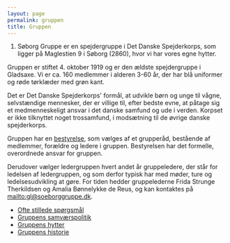 ```yaml
---
layout: page
permalink: gruppen
title: Gruppen
---
```

1. Søborg Gruppe er en spejdergruppe i Det Danske Spejderkorps, som ligger på Maglestien 9 i Søborg (2860), hvor vi har vores egne hytter.

Gruppen er stiftet 4. oktober 1919 og er den ældste spejdergruppe i Gladsaxe. Vi er ca. 160 medlemmer i alderen 3-60 år, der har blå uniformer og røde tørklæder med grøn kant.

Det er Det Danske Spejderkorps' formål, at udvikle børn og unge til vågne, selvstændige mennesker, der er villige til, efter bedste evne, at påtage sig et medmenneskeligt ansvar i det danske samfund og ude i verden. Korpset er ikke tilknyttet noget trossamfund, i modsætning til de øvrige danske spejderkorps.

Gruppen har en [bestyrelse](/bestyrelsen), som vælges af et grupperåd, bestående af medlemmer, forældre og ledere i gruppen. Bestyrelsen har det formelle, overordnede ansvar for gruppen.

Derudover vælger ledergruppen hvert andet år gruppeledere, der står for ledelsen af ledergruppen, og som derfor typisk har med møder, ture og ledelsesudvikling at gøre. For tiden hedder gruppelederne Frida Strunge Therkildsen og Amalia Bønnelykke de Reus, og kan kontaktes på <mailto:gl@soeborggruppe.dk>.

* [Ofte stillede spørgsmål](/faq/)
* [Gruppens samværspolitik](/files/samvaerspolitik2018.pdf)
* [Gruppens hytter](/hytte)
* [Gruppens historie](/historie)
